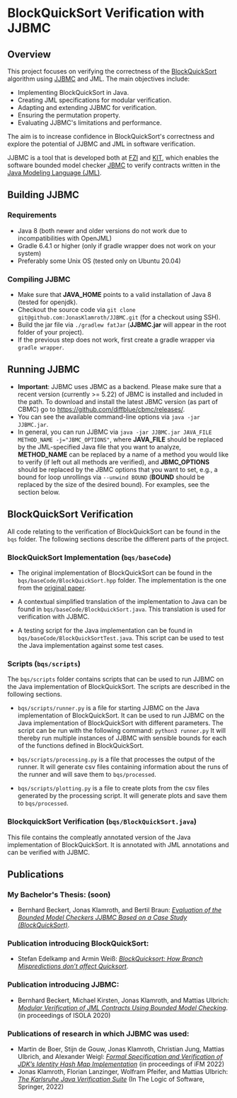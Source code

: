 # BlockQuickSort Verification with JJBMC
## Overview
This project focuses on verifying the correctness of the [BlockQuickSort](https://arxiv.org/pdf/1604.06697.pdf) algorithm using [JJBMC](https://github.com/JonasKlamroth/JJBMC) and JML. The main objectives include:

- Implementing BlockQuickSort in Java.
- Creating JML specifications for modular verification.
- Adapting and extending JJBMC for verification.
- Ensuring the permutation property.
- Evaluating JJBMC's limitations and performance.

The aim is to increase confidence in BlockQuickSort's correctness and explore the potential of JJBMC and JML in software verification.


JJBMC is a tool that is developed both at [FZI](https://www.fzi.de) and [KIT](https://www.kit.edu), which enables the software bounded model checker [JBMC](https://www.cprover.org/jbmc/) to verify contracts written in the [Java Modeling Language (JML)](http://jmlspecs.org/index.shtml).

## Building JJBMC 
### Requirements
- Java 8 (both newer and older versions do not work due to incompatibilities with OpenJML)
- Gradle 6.4.1 or higher (only if gradle wrapper does not work on your system)
- Preferably some Unix OS (tested only on Ubuntu 20.04)

### Compiling JJBMC
- Make sure that **JAVA_HOME** points to a valid installation of Java 8 (tested for openjdk).
- Checkout the source code via ``git clone git@github.com:JonasKlamroth/JJBMC.git`` (for a checkout using SSH).
- Build the jar file via ``./gradlew fatJar`` (**JJBMC.jar** will appear in the root folder of your project).
- If the previous step does not work, first create a gradle wrapper via ``gradle wrapper``.

## Running JJBMC
- **Important**: JJBMC uses JBMC as a backend. Please make sure that a recent version (currently >= 5.22) of JBMC is installed and included in the path. To download and install the latest JBMC version (as part of CBMC) go to https://github.com/diffblue/cbmc/releases/.
- You can see the available command-line options via ``java -jar JJBMC.jar``.
- In general, you can run JJBMC via ``java -jar JJBMC.jar JAVA_FILE METHOD_NAME -j="JBMC_OPTIONS"``, where **JAVA_FILE** should be replaced by the JML-specified Java file that you want to analyze, **METHOD_NAME** can be replaced by a name of a method you would like to verify (if left out all methods are verified), and **JBMC_OPTIONS** should be replaced by the JBMC options that you want to set, e.g., a bound for loop unrollings via ``--unwind BOUND`` (**BOUND** should be replaced by the size of the desired bound). For examples, see the section below.


## BlockQuickSort Verification

All code relating to the verification of BlockQuickSort can be found in the ``bqs`` folder. The following sections describe the different parts of the project.

### BlockQuickSort Implementation (``bqs/baseCode``)

- The original implementation of BlockQuickSort can be found in the ``bqs/baseCode/BlockQuickSort.hpp`` folder. The implementation is the one from the [original paper](https://arxiv.org/pdf/1604.06697.pdf).

- A contextual simplified translation of the implementation to Java can be found in ``bqs/baseCode/BlockQuickSort.java``. This translation is used for verification with JJBMC.

- A testing script for the Java implementation can be found in ``bqs/baseCode/BlockQuickSortTest.java``. This script can be used to test the Java implementation against some test cases. 

### Scripts (``bqs/scripts``)

The ``bqs/scripts`` folder contains scripts that can be used to run JJBMC on the Java implementation of BlockQuickSort. The scripts are described in the following sections.

- ``bqs/scripts/runner.py`` is a file for starting JJBMC on the Java implementation of BlockQuickSort. It can be used to run JJBMC on the Java implementation of BlockQuickSort with different parameters. The script can be run with the following command: ``python3 runner.py`` It will thereby run multiple instances of JJBMC with sensible bounds for each of the functions defined in BlockQuickSort.

- ``bqs/scripts/processing.py`` is a file that processes the output of the runner. It will generate csv files containing information about the runs of the runner and will save them to ``bqs/processed``.

- ``bqs/scripts/plotting.py`` is a file to create plots from the csv files generated by the processing script. It will generate plots and save them to ``bqs/processed``.

### BlockquickSort Verification (``bqs/BlockQuickSort.java``)

This file contains the compleatly annotated version of the Java implementation of BlockQuickSort. It is annotated with JML annotations and can be verified with JJBMC. 


## Publications

### My Bachelor's Thesis: (soon)

* Bernhard Beckert, Jonas Klamroth, and Bertil Braun: *[Evaluation of the Bounded Model Checkers JJBMC Based on a Case Study (BlockQuickSort)]()*. 

### Publication introducing BlockQuickSort:

* Stefan Edelkamp and Armin Weiß: *[BlockQuicksort: How Branch Mispredictions don’t affect Quicksort](https://arxiv.org/pdf/1604.06697.pdf)*.

### Publication introducing JJBMC:

* Bernhard Beckert, Michael Kirsten, Jonas Klamroth, and Mattias Ulbrich: *[Modular Verification of JML Contracts Using Bounded Model Checking](https://formal.kastel.kit.edu/biblio/?lang=en&key=BeckertKirstenEA20)*. (in proceedings of ISOLA 2020)

### Publications of research in which JJBMC was used:

* Martin de Boer, Stijn de Gouw, Jonas Klamroth, Christian Jung, Mattias Ulbrich, and Alexander Weigl: *[Formal Specification and Verification of JDK’s Identity Hash Map Implementation](https://formal.kastel.kit.edu/biblio/?lang=en&key=BoerGouwKlamroth2022_1000148092)* (in proceedings of iFM 2022)
* Jonas Klamroth, Florian Lanzinger, Wolfram Pfeifer, and Mattias Ulbrich: *[The Karlsruhe Java Verification Suite](https://formal.kastel.kit.edu/biblio/?lang=en&key=KlamrothEtAl2022)* (In The Logic of Software, Springer, 2022)
